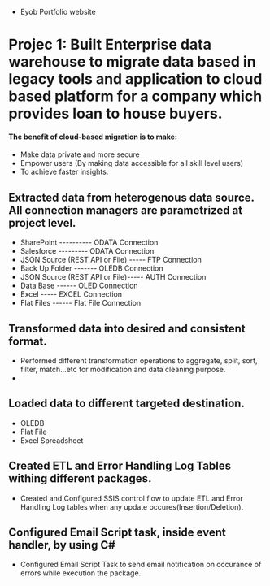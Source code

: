 * Eyob Portfolio website
# Projec 1:	Built Enterprise data warehouse to migrate data based in legacy tools and application to cloud based platform for a company which provides loan to house buyers. 

#### The benefit of cloud-based migration is to make:
  *	Make data private and more secure
  * Empower users (By making data accessible for all skill level users)
  * To achieve faster insights.

##	Extracted data from heterogenous data source. All connection managers are parametrized at project level.

  * SharePoint ----------                      ODATA Connection 
  * Salesforce  ---------                      ODATA Connection 
  * JSON Source (REST API or File) -----       FTP Connection 
  * Back Up Folder     -------                 OLEDB Connection 
  * JSON Source (REST API or File)-----        AUTH Connection 
  * Data Base   ------                         OLED Connection 
  * Excel             -----                    EXCEL Connection 
  * Flat Files     ------                      Flat File Connection

##	Transformed data into desired and consistent format. 
 * Performed different transformation operations to aggregate, split, sort, filter, match…etc for modification and data cleaning purpose.
 * 

##	Loaded data to different targeted destination.

  *	OLEDB
  *	Flat File
  *	Excel Spreadsheet

##	Created ETL and Error Handling Log Tables withing different packages.

  * Created and Configured  SSIS control flow to update ETL and Error Handling Log tables when  any update occures(Insertion/Deletion). 

##	Configured Email Script task, inside event handler, by using C#

  * Configured Email Script Task to send email notification on occurance of errors while execution the package.

